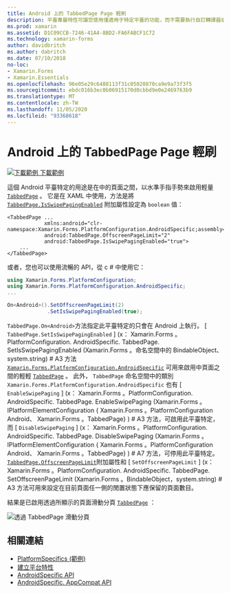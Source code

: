 ```yaml
---
title: Android 上的 TabbedPage Page 輕刷
description: 平臺專屬特性可讓您使用僅適用于特定平臺的功能，而不需要執行自訂轉譯器或效果。 本文說明如何使用 Android 平臺特定的，在 TabbedPage 中的頁面之間啟用以水準手指手勢進行的輕量。
ms.prod: xamarin
ms.assetid: D1C09CCB-7246-41A4-8BD2-FA6FABCF1C72
ms.technology: xamarin-forms
author: davidbritch
ms.author: dabritch
ms.date: 07/10/2018
no-loc:
- Xamarin.Forms
- Xamarin.Essentials
ms.openlocfilehash: 96e05e29c6488113f31c05020870ca9e9a73f3f5
ms.sourcegitcommit: ebdc016b3ec0b06915170d0cbbd9e0e2469763b9
ms.translationtype: MT
ms.contentlocale: zh-TW
ms.lasthandoff: 11/05/2020
ms.locfileid: "93368618"
---
```

# <a name="tabbedpage-page-swiping-on-android"></a>Android 上的 TabbedPage Page 輕刷

[![下載範例](~/media/shared/download.png) 下載範例](/samples/xamarin/xamarin-forms-samples/userinterface-platformspecifics)

這個 Android 平臺特定的用途是在中的頁面之間，以水準手指手勢來啟用輕量 [`TabbedPage`](xref:Xamarin.Forms.TabbedPage) 。 它是在 XAML 中使用，方法是將 [`TabbedPage.IsSwipePagingEnabled`](xref:Xamarin.Forms.PlatformConfiguration.AndroidSpecific.TabbedPage.IsSwipePagingEnabledProperty) 附加屬性設定為 `boolean` 值：

```xaml
<TabbedPage ...
            xmlns:android="clr-namespace:Xamarin.Forms.PlatformConfiguration.AndroidSpecific;assembly=Xamarin.Forms.Core"
            android:TabbedPage.OffscreenPageLimit="2"
            android:TabbedPage.IsSwipePagingEnabled="true">
    ...
</TabbedPage>
```

或者，您也可以使用流暢的 API，從 c # 中使用它：

```csharp
using Xamarin.Forms.PlatformConfiguration;
using Xamarin.Forms.PlatformConfiguration.AndroidSpecific;
...

On<Android>().SetOffscreenPageLimit(2)
             .SetIsSwipePagingEnabled(true);
```

`TabbedPage.On<Android>`方法指定此平臺特定的只會在 Android 上執行。 [ `TabbedPage.SetIsSwipePagingEnabled` ] (x： Xamarin.Forms 。PlatformConfiguration. AndroidSpecific. TabbedPage. SetIsSwipePagingEnabled (Xamarin.Forms 。命名空間中的 BindableObject、system.string) # A3 方法 [`Xamarin.Forms.PlatformConfiguration.AndroidSpecific`](xref:Xamarin.Forms.PlatformConfiguration.AndroidSpecific) 可用來啟用中頁面之間的輕輕 [`TabbedPage`](xref:Xamarin.Forms.TabbedPage) 。 此外， `TabbedPage` 命名空間中的類別 `Xamarin.Forms.PlatformConfiguration.AndroidSpecific` 也有 [ `EnableSwipePaging` ] (x： Xamarin.Forms 。PlatformConfiguration. AndroidSpecific. TabbedPage. EnableSwipePaging (Xamarin.Forms 。IPlatformElementConfiguration { Xamarin.Forms 。PlatformConfiguration Android、 Xamarin.Forms 。TabbedPage} ) # A3 方法，可啟用此平臺特定，而 [ `DisableSwipePaging` ] (x： Xamarin.Forms 。PlatformConfiguration. AndroidSpecific. TabbedPage. DisableSwipePaging (Xamarin.Forms 。IPlatformElementConfiguration { Xamarin.Forms 。PlatformConfiguration Android、 Xamarin.Forms 。TabbedPage} ) # A7 方法，可停用此平臺特定。 [`TabbedPage.OffscreenPageLimit`](xref:Xamarin.Forms.PlatformConfiguration.AndroidSpecific.TabbedPage.OffscreenPageLimitProperty)附加屬性和 [ `SetOffscreenPageLimit` ] (x： Xamarin.Forms 。PlatformConfiguration. AndroidSpecific. TabbedPage. SetOffscreenPageLimit (Xamarin.Forms 。BindableObject，system.string) # A3 方法可用來設定在目前頁面任一側的閒置狀態下應保留的頁面數目。

結果是已啟用透過所顯示的頁面滑動分頁 [`TabbedPage`](xref:Xamarin.Forms.TabbedPage) ：

![透過 TabbedPage 滑動分頁](tabbedpage-page-swiping-images/tabbedpage-swipe.png)

## <a name="related-links"></a>相關連結

- [PlatformSpecifics (範例) ](/samples/xamarin/xamarin-forms-samples/userinterface-platformspecifics)
- [建立平台特性](~/xamarin-forms/platform/platform-specifics/index.md#creating-platform-specifics)
- [AndroidSpecific API](xref:Xamarin.Forms.PlatformConfiguration.AndroidSpecific)
- [AndroidSpecific. AppCompat API](xref:Xamarin.Forms.PlatformConfiguration.AndroidSpecific.AppCompat)